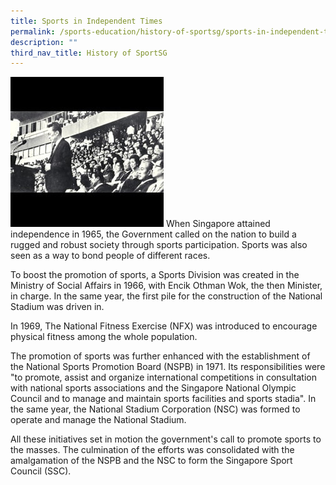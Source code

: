 ```yaml
---
title: Sports in Independent Times
permalink: /sports-education/history-of-sportsg/sports-in-independent-times/
description: ""
third_nav_title: History of SportSG
---
```

![Sports in Independent Singapore](/images/Sport%20Education/History%20of%20Singapore%20Sports/Sports%20in%20Independent%20Times/Sports_in_independent_singapore.jpeg)
When Singapore attained independence in 1965, the Government called on the nation to build a rugged and robust society through sports participation. Sports was also seen as a way to bond people of different races.

To boost the promotion of sports, a Sports Division was created in the Ministry of Social Affairs in 1966, with Encik Othman Wok, the then Minister, in charge. In the same year, the first pile for the construction of the National Stadium was driven in. 

In 1969, The National Fitness Exercise (NFX) was introduced to encourage physical fitness among the whole population.

The promotion of sports was further enhanced with the establishment of the National Sports Promotion Board (NSPB) in 1971. Its responsibilities were "to promote, assist and organize international competitions in consultation with national sports associations and the Singapore National Olympic Council and to manage and maintain sports facilities and sports stadia". In the same year, the National Stadium Corporation (NSC) was formed to operate and manage the National Stadium. 

All these initiatives set in motion the government's call to promote sports to the masses. The culmination of the efforts was consolidated with the amalgamation of the NSPB and the NSC to form the Singapore Sport Council (SSC).
